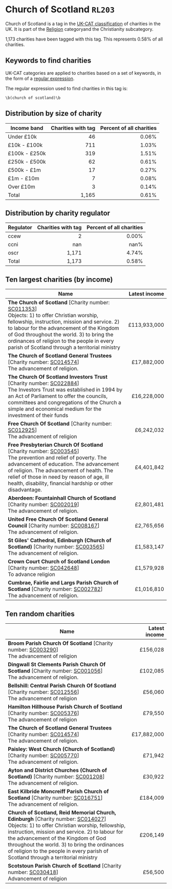 # Church of Scotland `RL203`

Church of Scotland is a tag in the [UK-CAT classification](../tag_list.md) of charities in the 
UK. It is part of the [Religion](RL.md) categoryand the Christianity subcategory.

1,173 charities have been tagged with this tag.
This represents 0.58% of all charities.

## Keywords to find charities

UK-CAT categories are applied to charities based on a set of keywords, in the form of a [regular expression](https://en.wikipedia.org/wiki/Regular_expression).

The regular expression used to find charities in this tag is:

`\b(church of scotland)\b`



## Distribution by size of charity

Income band | Charities with tag | Percent of all charities
------------|-------------------:|-------------------------:
Under £10k | 46 | 0.06%
£10k - £100k | 711 | 1.03%
£100k - £250k | 319 | 1.51%
£250k - £500k | 62 | 0.61%
£500k - £1m | 17 | 0.27%
£1m - £10m | 7 | 0.08%
Over £10m | 3 | 0.14%
Total | 1,165 | 0.61%


## Distribution by charity regulator

Regulator | Charities with tag | Percent of all charities
------------|-------------------:|-------------------------:
ccew | 2 | 0.00%
ccni | nan | nan%
oscr | 1,171 | 4.74%
Total | 1,173 | 0.58%


## Ten largest charities (by income)

Name | Latest income
-----|--------:
<strong>The Church of Scotland</strong> [Charity number: [SC011353](https://findthatcharity.uk/orgid/GB-SC-SC011353)]<br>Objects: 1)  to offer Christian worship, fellowship, instruction, mission and service.     2)   to labour for the advancement of the Kingdom of God throughout the world.     3)   to bring the ordinances of religion to the people in every parish of Scotland     through a territorial ministry   | £113,933,000
<strong>The Church of Scotland General Trustees</strong> [Charity number: [SC014574](https://findthatcharity.uk/orgid/GB-SC-SC014574)]<br>The advancement of religion. | £17,882,000
<strong>The Church Of Scotland Investors Trust</strong> [Charity number: [SC022884](https://findthatcharity.uk/orgid/GB-SC-SC022884)]<br>The Investors Trust was established in 1994 by an Act of Parliament to offer the councils, committees and congregations of the Church a simple and economical medium for the investment of their funds   | £16,228,000
<strong>Free Church Of Scotland</strong> [Charity number: [SC012925](https://findthatcharity.uk/orgid/GB-SC-SC012925)]<br>The advancement of religion | £6,242,032
<strong>Free Presbyterian Church Of Scotland</strong> [Charity number: [SC003545](https://findthatcharity.uk/orgid/GB-SC-SC003545)]<br>The prevention and relief of poverty. The advancement of education. The advancement of religion. The advancement of health. The relief of those in need by reason of age, ill health, disability, financial hardship or other disadvantage. | £4,401,842
<strong>Aberdeen: Fountainhall Church of Scotland</strong> [Charity number: [SC002019](https://findthatcharity.uk/orgid/GB-SC-SC002019)]<br>The advancement of religion. | £2,801,481
<strong>United Free Church Of Scotland General Council</strong> [Charity number: [SC008167](https://findthatcharity.uk/orgid/GB-SC-SC008167)]<br>The advancement of religion. | £2,765,656
<strong>St Giles' Cathedral, Edinburgh (Church of Scotland)</strong> [Charity number: [SC003565](https://findthatcharity.uk/orgid/GB-SC-SC003565)]<br>The advancement of religion. | £1,583,147
<strong>Crown Court Church of Scotland London</strong> [Charity number: [SC042648](https://findthatcharity.uk/orgid/GB-SC-SC042648)]<br>To advance religion | £1,579,928
<strong>Cumbrae, Fairlie and Largs Parish Church of Scotland</strong> [Charity number: [SC002782](https://findthatcharity.uk/orgid/GB-SC-SC002782)]<br>The advancement of religion. | £1,016,810


## Ten random charities

Name | Latest income
-----|--------:
<strong>Broom Parish Church Of Scotland</strong> [Charity number: [SC003290](https://findthatcharity.uk/orgid/GB-SC-SC003290)]<br>The advancement of religion | £156,028
<strong>Dingwall St Clements Parish Church Of Scotland</strong> [Charity number: [SC001056](https://findthatcharity.uk/orgid/GB-SC-SC001056)]<br>The advancement of religion. | £102,085
<strong>Bellshill: Central Parish Church Of Scotland</strong> [Charity number: [SC012556](https://findthatcharity.uk/orgid/GB-SC-SC012556)]<br>The advancement of religion | £56,060
<strong>Hamilton Hillhouse Parish Church of Scotland</strong> [Charity number: [SC005376](https://findthatcharity.uk/orgid/GB-SC-SC005376)]<br>The advancement of religion | £79,550
<strong>The Church of Scotland General Trustees</strong> [Charity number: [SC014574](https://findthatcharity.uk/orgid/GB-SC-SC014574)]<br>The advancement of religion. | £17,882,000
<strong>Paisley: West Church (Church of Scotland)</strong> [Charity number: [SC005770](https://findthatcharity.uk/orgid/GB-SC-SC005770)]<br>The advancement of religion. | £71,942
<strong>Ayton and District Churches (Church of Scotland)</strong> [Charity number: [SC001208](https://findthatcharity.uk/orgid/GB-SC-SC001208)]<br>The advancement of religion. | £30,922
<strong>East Kilbride Moncreiff Parish Church of Scotland</strong> [Charity number: [SC016751](https://findthatcharity.uk/orgid/GB-SC-SC016751)]<br>The advancement of religion. | £184,009
<strong>Church of Scotland, Reid Memorial Church, Edinburgh</strong> [Charity number: [SC014027](https://findthatcharity.uk/orgid/GB-SC-SC014027)]<br>Objects: 1)  to offer Christian worship, fellowship, instruction, mission and service.      2)   to labour for the advancement of the Kingdom of God throughout the world.      3)   to bring the ordinances of religion to the people in every parish of Scotland  through a territorial ministry   | £206,149
<strong>Scotstoun Parish Church of Scotland</strong> [Charity number: [SC030418](https://findthatcharity.uk/orgid/GB-SC-SC030418)]<br>Advancement of religion | £56,500
